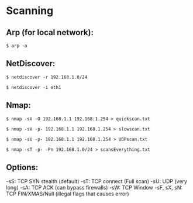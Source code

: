 # Scanning

## Arp (for local network):

```
$ arp -a
```

## NetDiscover:

```
$ netdiscover -r 192.168.1.0/24

$ netdiscover -i eth1
```

## Nmap:

```
$ nmap -sV -O 192.168.1.1 192.168.1.254 > quickscan.txt

$ nmap -sV -p- 192.168.1.1 192.168.1.254 > slowscan.txt

$ nmap -sU -p- 192.168.1.1 192.168.1.254 > UDPscan.txt

$ nmap -sT -p- -Pn 192.168.1.0/24 > scansEverything.txt
```

## Options:

-sS: TCP SYN stealth (default)
-sT: TCP connect (Full scan)
-sU: UDP (very long)
-sA: TCP ACK (can bypass firewalls)
-sW: TCP Window
-sF, sX, sN: TCP FIN/XMAS/Null (illegal flags that causes error)
